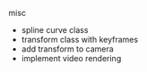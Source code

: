 misc
 - spline curve class
 - transform class with keyframes
 - add transform to camera
 - implement video rendering

